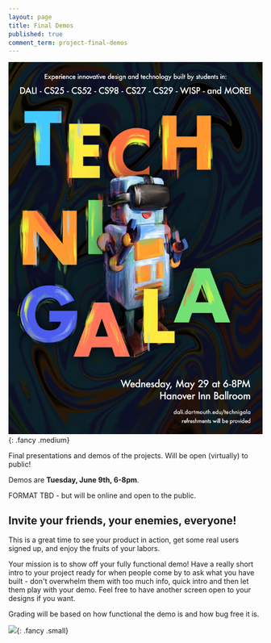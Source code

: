 ```yaml
---
layout: page
title: Final Demos
published: true
comment_term: project-final-demos
---
```




![](img/Technigala_19S.png){: .fancy .medium}

Final presentations and demos of the projects. Will be open (virtually) to public!

Demos are **Tuesday, June 9th, 6-8pm**. 

FORMAT TBD - but will be online and open to the public. 

<!-- Please show up at **5:45pm** to set up your table (remember we could have had a final giant quiz instead!).  The event will be expo style - you will have a table with your project name and either a screen or a stand for a laptop to better demo your awesome projects. -->

## Invite your friends, your enemies, everyone!

<!-- Each team will get a poster to demarcate their table.  -->

This is a great time to see your product in action, get some real users signed up, and enjoy the fruits of your labors.

Your mission is to show off your fully functional demo!  Have a really short intro to your project ready for when people come by to ask what you have built - don't overwhelm them with too much info, quick intro and then let them play with your demo.  Feel free to have another screen open to your designs if you want.

Grading will be based on how functional the demo is and how bug free it is.

![](http://i.giphy.com/p9O75RBS946He.gif){: .fancy .small}
